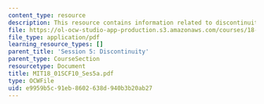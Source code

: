 ```yaml
---
content_type: resource
description: This resource contains information related to discontinuity.
file: https://ol-ocw-studio-app-production.s3.amazonaws.com/courses/18-01sc-single-variable-calculus-fall-2010/e9959b5c91eb8602638d940b3b20ab27_MIT18_01SCF10_Ses5a.pdf
file_type: application/pdf
learning_resource_types: []
parent_title: 'Session 5: Discontinuity'
parent_type: CourseSection
resourcetype: Document
title: MIT18_01SCF10_Ses5a.pdf
type: OCWFile
uid: e9959b5c-91eb-8602-638d-940b3b20ab27
---
```


